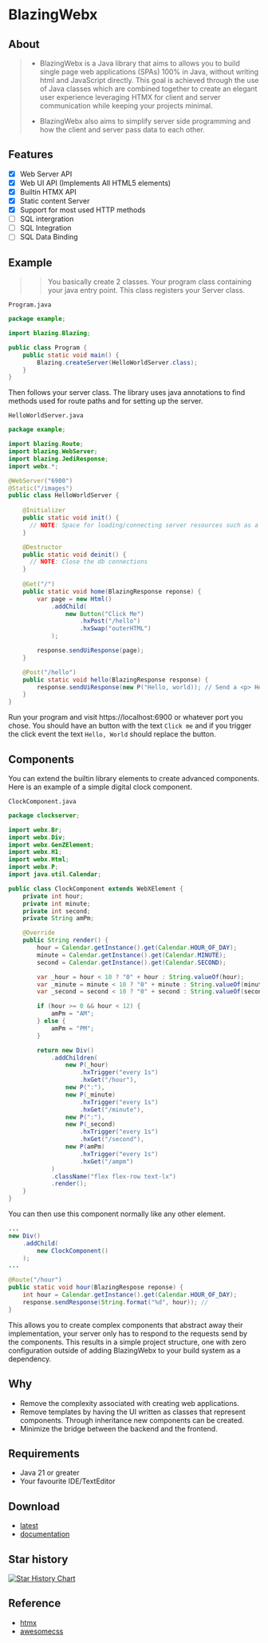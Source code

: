# BlazingWebx

## About
> - BlazingWebx is a Java library that aims to allows you to build single page web applications (SPAs) 100% in Java, without writing html and JavaScript directly. This goal is achieved through the use of Java classes which are combined together to create an elegant user experience leveraging HTMX for client and server communication while keeping your projects minimal.
> 
> - BlazingWebx also aims to simplify server side programming and how the client and server pass data to each other. 

## Features
- [X] Web Server API
- [X] Web UI API (Implements All HTML5 elements)
- [X] Builtin HTMX API
- [X] Static content Server
- [X] Support for most used HTTP methods
- [ ] SQL intergration
- [ ] SQL Integration
- [ ] SQL Data Binding

## Example
>> You basically create 2 classes. Your program class containing your java entry point. This class registers your Server class.

`Program.java`
```java
package example;

import blazing.Blazing;

public class Program {
    public static void main() {
        Blazing.createServer(HelloWorldServer.class);
    }
}
```
Then follows your server class. The library uses java annotations to find methods used for route paths and for setting up the server.

`HelloWorldServer.java`
```java
package example;

import blazing.Route;
import blazing.WebServer;
import blazing.JediResponse;
import webx.*; 

@WebServer("6900")
@Static("/images")
public class HelloWorldServer {
    
    @Initializer
    public static void init() {
      // NOTE: Space for loading/connecting server resources such as a database. 
    }

    @Destructor
    public static void deinit() {
      // NOTE: Close the db connections
    }
    
    @Get("/")
    public static void home(BlazingResponse reponse) {
        var page = new Html()
            .addChild(
                new Button("Click Me")
                    .hxPost("/hello")
                    .hxSwap("outerHTML")
            );

        response.sendUiResponse(page);
    }

    @Post("/hello")
    public static void hello(BlazingResponse response) {
        response.sendUiResponse(new P("Hello, world)); // Send a <p> Hello, world </p>
    } 
}
```
Run your program and visit https://localhost:6900 or whatever port you chose. 
You should have an button with the text `Click me` and if you trigger the click event the text `Hello, World` should replace 
the button. 

## Components
You can extend the builtin library elements to create advanced components. Here is an example of a simple digital clock component. 

`ClockComponent.java`
```java
package clockserver;

import webx.Br;
import webx.Div;
import webx.GenZElement;
import webx.H1;
import webx.Html;
import webx.P;
import java.util.Calendar;

public class ClockComponent extends WebXElement {
	private int hour;
	private int minute;
	private int second;
	private String amPm;

	@Override
	public String render() {
		hour = Calendar.getInstance().get(Calendar.HOUR_OF_DAY);
		minute = Calendar.getInstance().get(Calendar.MINUTE);
		second = Calendar.getInstance().get(Calendar.SECOND);

		var _hour = hour < 10 ? "0" + hour : String.valueOf(hour);
		var _minute = minute < 10 ? "0" + minute : String.valueOf(minute);
		var _second = second < 10 ? "0" + second : String.valueOf(second);

		if (hour >= 0 && hour < 12) {
			amPm = "AM";
		} else {
			amPm = "PM";
		}

		return new Div()
			.addChildren(
				new P(_hour)
					.hxTrigger("every 1s")
					.hxGet("/hour"),
				new P(":"),
				new P(_minute)
					.hxTrigger("every 1s")
					.hxGet("/minute"),
				new P(":"),
				new P(_second)
					.hxTrigger("every 1s")
					.hxGet("/second"),
				new P(amPm)
					.hxTrigger("every 1s")
					.hxGet("/ampm")
			)
			.className("flex flex-row text-lx")
			.render();
	}
}
```
You can then use this component normally like any other element. 

```java
...
new Div()
    .addChild(
        new ClockComponent()
    ); 
...

@Route("/hour")
public static void hour(BlazingRespose reponse) {
    int hour = Calendar.getInstance().get(Calendar.HOUR_OF_DAY);
    response.sendResponse(String.format("%d", hour)); // 
}

```
This allows you to create complex components that abstract away their implementation, your server only has to respond to the requests send by the components. 
This results in a simple project structure, one with zero configuration outside of adding BlazingWebx to your build system as a dependency.  

## Why
- Remove the complexity associated with creating web applications.
- Remove templates by having the UI written as classes that represent components. Through inheritance new components can be created.
- Minimize the bridge between the backend and the frontend.

## Requirements
- Java 21 or greater
- Your favourite IDE/TextEditor


## Download
- [latest](https://github.com/hexaredecimal/BlazingWebX/releases)
- [documentation](https://blazingwebx.onrender.com/javadoc/index.html)


## Star history
[![Star History Chart](https://api.star-history.com/svg?repos=hexaredecimal/BlazingWebX&type=Date)](https://star-history.com/#hexaredecimal/BlazingWebX&Date)

## Reference
- [htmx](https://htmx.org/)
- [awesomecss](https://github.com/troxler/awesome-css-frameworks?tab=readme-ov-file)

